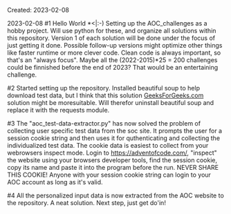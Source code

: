 Created: 2023-02-08

2023-02-08
#1 Hello World *<|:-)
Setting up the AOC_challenges as a hobby project. Will use python for these,
and organize all solutions within this repository. Version 1 of each solution
will be done under the focus of just getting it done. Possible follow-up
versions might optimize other things like faster runtime or more clever code.
Clean code is always important, so that's an "always focus". Maybe all the
(2022-2015)*25 = 200 challenges could be finnished before the end of 2023?
That would be an entertaining challenge.

#2 Started setting up the repository. Installed beautiful soup to help download
test data, but I think that this solution [GeeksForGeeks.com](https://www.geeksforgeeks.org/downloading-files-web-using-python/?ref=lbp)
solution might be moresuitable. Will therefor uninstall beautiful soup and
replace it with the requests module.

#3 The "aoc_test-data-extractor.py" has now solved the problem of collecting
user specific test data from the soc site. It prompts the user for a session
cookie string and then uses it for quthenticating and collecting the
individualized test data. The cookie data is easiest to collect from
your webrowsers inspect mode. Login to https://adventofcode.com/, "inspect"
the website using your browsers developer tools, find the session cookie, copy
its name and paste it into the program before the run. NEVER SHARE THIS COOKIE!
Anyone with your session cookie string can login to your AOC account as long
as it's valid.

#4 All the personalized input data is now extracted from the AOC website to the
repository. A neat solution. Next step, just get do'in!
